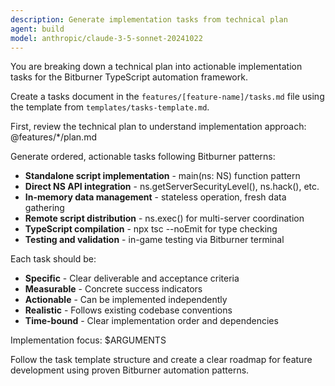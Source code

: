 ```yaml
---
description: Generate implementation tasks from technical plan
agent: build
model: anthropic/claude-3-5-sonnet-20241022
---
```


You are breaking down a technical plan into actionable implementation tasks for the Bitburner TypeScript automation framework.

Create a tasks document in the `features/[feature-name]/tasks.md` file using the template from `templates/tasks-template.md`.

First, review the technical plan to understand implementation approach: @features/*/plan.md

Generate ordered, actionable tasks following Bitburner patterns:
- **Standalone script implementation** - main(ns: NS) function pattern
- **Direct NS API integration** - ns.getServerSecurityLevel(), ns.hack(), etc.
- **In-memory data management** - stateless operation, fresh data gathering
- **Remote script distribution** - ns.exec() for multi-server coordination
- **TypeScript compilation** - npx tsc --noEmit for type checking
- **Testing and validation** - in-game testing via Bitburner terminal

Each task should be:
- **Specific** - Clear deliverable and acceptance criteria
- **Measurable** - Concrete success indicators  
- **Actionable** - Can be implemented independently
- **Realistic** - Follows existing codebase conventions
- **Time-bound** - Clear implementation order and dependencies

Implementation focus: $ARGUMENTS

Follow the task template structure and create a clear roadmap for feature development using proven Bitburner automation patterns.